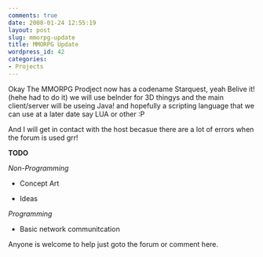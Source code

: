 ```yaml
---
comments: true
date: 2008-01-24 12:55:19
layout: post
slug: mmorpg-update
title: MMORPG Update
wordpress_id: 42
categories:
- Projects
---
```


Okay The MMORPG Prodject now has a codename Starquest, yeah Belive it! (hehe had to do it) we will use belnder for 3D thingys and the main client/server will be useing Java! and hopefully a scripting language that we can use at a later date say LUA or other :P

And I will get in contact with the host becasue there are a lot of errors when the forum is used grr!

**TODO**

_Non-Programming_



	
  * Concept Art

	
  * Ideas


_Programming_




	
  * Basic  network communitcation




> 

> 
> 



Anyone is welcome to help just goto the forum or comment here.
